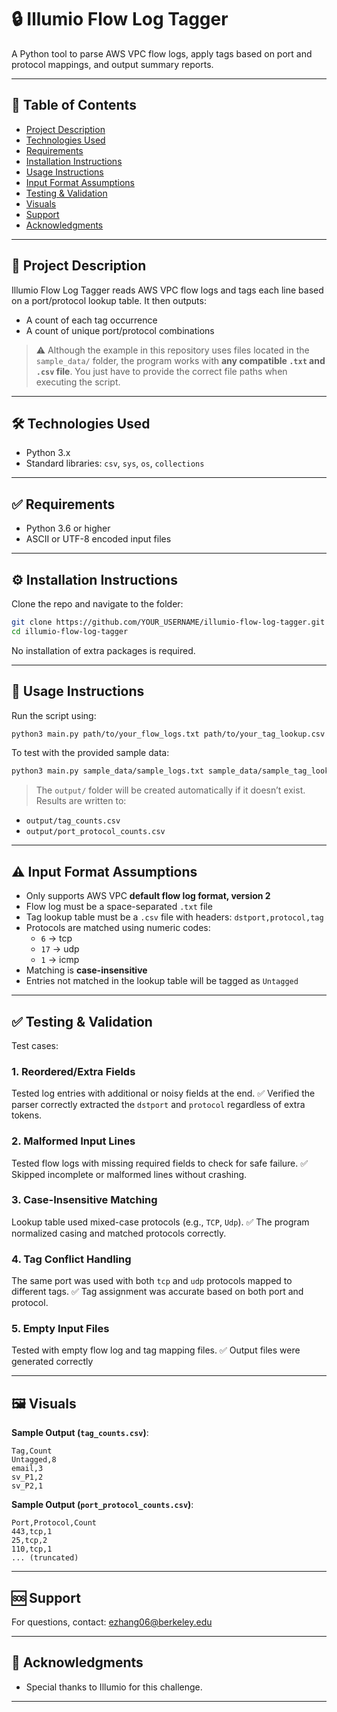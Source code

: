 # 🔒 Illumio Flow Log Tagger

A Python tool to parse AWS VPC flow logs, apply tags based on port and protocol mappings, and output summary reports.

---

## 📖 Table of Contents
- [Project Description](#project-description)
- [Technologies Used](#technologies-used)
- [Requirements](#requirements)
- [Installation Instructions](#installation-instructions)
- [Usage Instructions](#usage-instructions)
- [Input Format Assumptions](#input-format-assumptions)
- [Testing & Validation](#tesing-&-validation)
- [Visuals](#visuals)
- [Support](#support)
- [Acknowledgments](#acknowledgments)

---

## 📝 Project Description
Illumio Flow Log Tagger reads AWS VPC flow logs and tags each line based on a port/protocol lookup table. It then outputs:
- A count of each tag occurrence
- A count of unique port/protocol combinations

> ⚠️ Although the example in this repository uses files located in the `sample_data/` folder, the program works with **any compatible `.txt` and `.csv` file**. You just have to provide the correct file paths when executing the script.

---

## 🛠️ Technologies Used
- Python 3.x
- Standard libraries: `csv`, `sys`, `os`, `collections`

---

## ✅ Requirements
- Python 3.6 or higher
- ASCII or UTF-8 encoded input files

---

## ⚙️ Installation Instructions
Clone the repo and navigate to the folder:

```bash
git clone https://github.com/YOUR_USERNAME/illumio-flow-log-tagger.git
cd illumio-flow-log-tagger
```

No installation of extra packages is required.

---

## 🚀 Usage Instructions
Run the script using:

```bash
python3 main.py path/to/your_flow_logs.txt path/to/your_tag_lookup.csv
```

To test with the provided sample data:

```bash
python3 main.py sample_data/sample_logs.txt sample_data/sample_tag_lookup.csv
```

> The `output/` folder will be created automatically if it doesn’t exist. Results are written to:
- `output/tag_counts.csv`
- `output/port_protocol_counts.csv`

---

## ⚠️ Input Format Assumptions
- Only supports AWS VPC **default flow log format, version 2**
- Flow log must be a space-separated `.txt` file
- Tag lookup table must be a `.csv` file with headers: `dstport,protocol,tag`
- Protocols are matched using numeric codes:
  - `6` → tcp
  - `17` → udp
  - `1` → icmp
- Matching is **case-insensitive**
- Entries not matched in the lookup table will be tagged as `Untagged`

---

## ✅ Testing & Validation

Test cases:

### 1. Reordered/Extra Fields
Tested log entries with additional or noisy fields at the end. ✅ Verified the parser correctly extracted the `dstport` and `protocol` regardless of extra tokens.

### 2. Malformed Input Lines
Tested flow logs with missing required fields to check for safe failure. ✅ Skipped incomplete or malformed lines without crashing.

### 3. Case-Insensitive Matching
Lookup table used mixed-case protocols (e.g., `TCP`, `Udp`). ✅ The program normalized casing and matched protocols correctly.

### 4. Tag Conflict Handling
The same port was used with both `tcp` and `udp` protocols mapped to different tags. ✅ Tag assignment was accurate based on both port and protocol.

### 5. Empty Input Files
Tested with empty flow log and tag mapping files. ✅ Output files were generated correctly

---

## 🖼️ Visuals
**Sample Output (`tag_counts.csv`)**:
```
Tag,Count
Untagged,8
email,3
sv_P1,2
sv_P2,1
```

**Sample Output (`port_protocol_counts.csv`)**:
```
Port,Protocol,Count
443,tcp,1
25,tcp,2
110,tcp,1
... (truncated)
```

---

## 🆘 Support
For questions, contact: [ezhang06@berkeley.edu](mailto:ezhang06@berkeley.edu)

---

## 🙏 Acknowledgments
- Special thanks to Illumio for this challenge.

---
